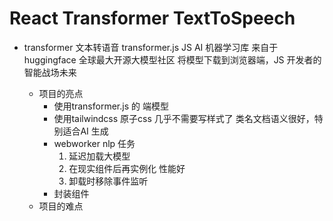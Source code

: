 # React Transformer TextToSpeech

- transformer 文本转语音
     transformer.js JS AI 机器学习库 
     来自于huggingface 全球最大开源大模型社区
     将模型下载到浏览器端，JS 开发者的智能战场未来

     - 项目的亮点
          - 使用transformer.js 的 端模型
          - 使用tailwindcss 原子css 几乎不需要写样式了
              类名文档语义很好，特别适合AI 生成
         - webworker nlp 任务
              1. 延迟加载大模型
              2. 在现实组件后再实例化 性能好
              3. 卸载时移除事件监听
         - 封装组件 
     - 项目的难点